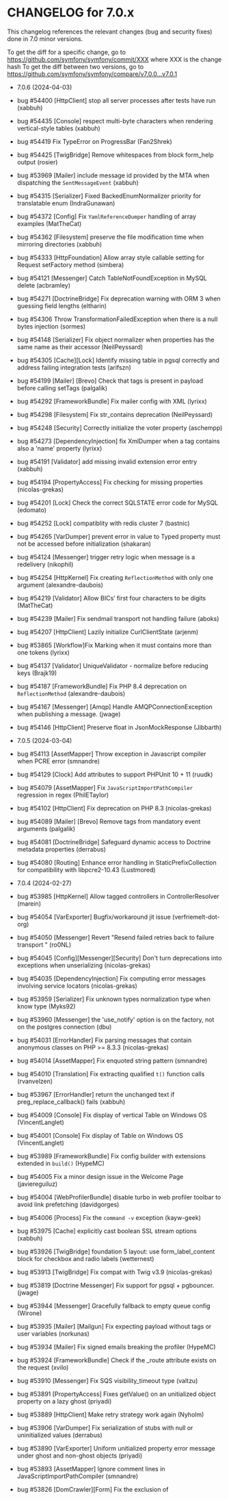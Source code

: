 CHANGELOG for 7.0.x
===================

This changelog references the relevant changes (bug and security fixes) done
in 7.0 minor versions.

To get the diff for a specific change, go to https://github.com/symfony/symfony/commit/XXX where XXX is the change hash
To get the diff between two versions, go to https://github.com/symfony/symfony/compare/v7.0.0...v7.0.1

* 7.0.6 (2024-04-03)

 * bug #54400 [HttpClient] stop all server processes after tests have run (xabbuh)
 * bug #54435 [Console] respect multi-byte characters when rendering vertical-style tables (xabbuh)
 * bug #54419 Fix TypeError on ProgressBar (Fan2Shrek)
 * bug #54425 [TwigBridge] Remove whitespaces from block form_help output (rosier)
 * bug #53969 [Mailer] include message id provided by the MTA when dispatching the `SentMessageEvent` (xabbuh)
 * bug #54315 [Serializer] Fixed BackedEnumNormalizer priority for translatable enum (IndraGunawan)
 * bug #54372 [Config] Fix `YamlReferenceDumper` handling of array examples (MatTheCat)
 * bug #54362 [Filesystem] preserve the file modification time when mirroring directories (xabbuh)
 * bug #54333 [HttpFoundation] Allow array style callable setting for Request setFactory method (simbera)
 * bug #54121 [Messenger] Catch TableNotFoundException in MySQL delete (acbramley)
 * bug #54271 [DoctrineBridge] Fix deprecation warning with ORM 3 when guessing field lengths (eltharin)
 * bug #54306 Throw TransformationFailedException when there is a null bytes injection (sormes)
 * bug #54148 [Serializer] Fix object normalizer when properties has the same name as their accessor (NeilPeyssard)
 * bug #54305 [Cache][Lock] Identify missing table in pgsql correctly and address failing integration tests (arifszn)
 * bug #54199 [Mailer] [Brevo] Check that tags is present in payload before calling setTags (palgalik)
 * bug #54292 [FrameworkBundle] Fix mailer config with XML (lyrixx)
 * bug #54298 [Filesystem] Fix str_contains deprecation (NeilPeyssard)
 * bug #54248 [Security] Correctly initialize the voter property (aschempp)
 * bug #54273 [DependencyInjection] fix XmlDumper when a tag contains also a 'name' property (lyrixx)
 * bug #54191 [Validator] add missing invalid extension error entry (xabbuh)
 * bug #54194 [PropertyAccess] Fix checking for missing properties (nicolas-grekas)
 * bug #54201 [Lock] Check the correct SQLSTATE error code for MySQL (edomato)
 * bug #54252 [Lock] compatiblity with redis cluster 7 (bastnic)
 * bug #54265 [VarDumper] prevent error in value to Typed property must not be accessed before initialization (shakaran)
 * bug #54124 [Messenger] trigger retry logic when message is a redelivery (nikophil)
 * bug #54254 [HttpKernel] Fix creating `ReflectionMethod` with only one argument (alexandre-daubois)
 * bug #54219 [Validator] Allow BICs’ first four characters to be digits (MatTheCat)
 * bug #54239 [Mailer] Fix sendmail transport not handling failure  (aboks)
 * bug #54207 [HttpClient] Lazily initialize CurlClientState (arjenm)
 * bug #53865 [Workflow]Fix Marking when it must contains more than one tokens (lyrixx)
 * bug #54137 [Validator] UniqueValidator - normalize before reducing keys (Brajk19)
 * bug #54187 [FrameworkBundle] Fix PHP 8.4 deprecation on `ReflectionMethod` (alexandre-daubois)
 * bug #54167 [Messenger] [Amqp] Handle AMQPConnectionException when publishing a message. (jwage)
 * bug #54146 [HttpClient] Preserve float in JsonMockResponse (Jibbarth)

* 7.0.5 (2024-03-04)

 * bug #54113 [AssetMapper] Throw exception in Javascript compiler when PCRE error (smnandre)
 * bug #54129 [Clock] Add attributes to support PHPUnit 10 + 11 (ruudk)
 * bug #54079 [AssetMapper] Fix `JavaScriptImportPathCompiler` regression in regex (PhilETaylor)
 * bug #54102 [HttpClient] Fix deprecation on PHP 8.3 (nicolas-grekas)
 * bug #54089 [Mailer] [Brevo] Remove tags from mandatory event arguments (palgalik)
 * bug #54081 [DoctrineBridge] Safeguard dynamic access to Doctrine metadata properties (derrabus)
 * bug #54080 [Routing] Enhance error handling in StaticPrefixCollection for compatibility with libpcre2-10.43 (Lustmored)

* 7.0.4 (2024-02-27)

 * bug #53985 [HttpKernel] Allow tagged controllers in ControllerResolver (marein)
 * bug #54054 [VarExporter] Bugfix/workaround jit issue (verfriemelt-dot-org)
 * bug #54050 [Messenger] Revert "Resend failed retries back to failure transport " (ro0NL)
 * bug #54045 [Config][Messenger][Security] Don't turn deprecations into exceptions  when unserializing (nicolas-grekas)
 * bug #54035 [DependencyInjection] Fix computing error messages involving service locators (nicolas-grekas)
 * bug #53959 [Serializer] Fix unknown types normalization type when know type (Myks92)
 * bug #53960 [Messenger] the 'use_notify' option is on the factory, not on the postgres connection (dbu)
 * bug #54031 [ErrorHandler] Fix parsing messages that contain anonymous classes on PHP >= 8.3.3 (nicolas-grekas)
 * bug #54014 [AssetMapper] Fix enquoted string pattern (smnandre)
 * bug #54010 [Translation] Fix extracting qualified `t()` function calls (rvanvelzen)
 * bug #53967 [ErrorHandler] return the unchanged text if preg_replace_callback() fails (xabbuh)
 * bug #54009 [Console] Fix display of vertical Table on Windows OS (VincentLanglet)
 * bug #54001 [Console] Fix display of Table on Windows OS  (VincentLanglet)
 * bug #53989 [FrameworkBundle] Fix config builder with extensions extended in `build()` (HypeMC)
 * bug #54005 Fix a minor design issue in the Welcome Page (javiereguiluz)
 * bug #54004 [WebProfilerBundle] disable turbo in web profiler toolbar to avoid link prefetching (davidgorges)
 * bug #54006 [Process] Fix the `command -v` exception (kayw-geek)
 * bug #53975 [Cache] explicitly cast boolean SSL stream options (xabbuh)
 * bug #53926 [TwigBridge] foundation 5 layout: use form_label_content block for checkbox and radio labels (wetternest)
 * bug #53913 [TwigBridge] Fix compat with Twig v3.9 (nicolas-grekas)
 * bug #53819 [Doctrine Messenger] Fix support for pgsql + pgbouncer. (jwage)
 * bug #53944 [Messenger] Gracefully fallback to empty queue config (Wirone)
 * bug #53935 [Mailer] [Mailgun] Fix expecting payload without tags or user variables (norkunas)
 * bug #53934 [Mailer] Fix signed emails breaking the profiler (HypeMC)
 * bug #53924 [FrameworkBundle] Check if the _route attribute exists on the request (xvilo)
 * bug #53910 [Messenger] Fix SQS visibility_timeout type (valtzu)
 * bug #53891 [PropertyAccess] Fixes getValue() on an unitialized object property on a lazy ghost (priyadi)
 * bug #53889 [HttpClient] Make retry strategy work again (Nyholm)
 * bug #53906 [VarDumper] Fix serialization of stubs with null or uninitialized values (derrabus)
 * bug #53890 [VarExporter] Uniform unitialized property error message under ghost and non-ghost objects (priyadi)
 * bug #53893 [AssetMapper] Ignore comment lines in JavaScriptImportPathCompiler (smnandre)
 * bug #53826 [DomCrawler][Form] Fix the exclusion of <template> (mpiot)
 * bug #53869 [Mailer][Postmark][Webhook] Fix webhook testing in dockerized setups (aleho)
 * bug #53755 [Validator] Fix fields without constraints in `Collection` (xabbuh, HypeMC)
 * bug #53821 [Process] Fix Inconsistent Exit Status in proc_get_status for PHP Versions Below 8.3 (Luc45)
 * bug #53829 [Mailer][Postmark][Webhook] Accept different date formats (aleho)
 * bug #53870 [Dotenv] Specify envKey while loading variables with the dotenv:dump (scruwi)
 * bug #53876 [DependencyInjection] fix unable to make lazy service from readonly class (kor3k)
 * bug #53733 [HttpFoundation] Prevent duplicated headers when using Early Hints (dunglas)
 * bug #53817 [Scheduler] Fix messenger receiver with no alias (HypeMC)
 * bug #53842 [VarDumper] Fix configuring CliDumper with SYMFONY_IDE env var (nicolas-grekas)
 * bug #53824 [Mailer][Postmark][Webhook] Don't require tag and metadata (aleho)
 * bug #53846 [Cache] Fix BC layer with pre-6.1 cache items (nicolas-grekas)
 * bug #53792 [FrameworkBundle] Fix eager-loading of env vars in ConfigBuilderCacheWarmer (nicolas-grekas)
 * bug #53785 [FrameworkBundle] Prevent silenced warning by checking if /proc/mount exists (shyim)
 * bug #53730 [Messenger] [Beanstalkd] fix tube stats when it's empty (eminjk)
 * bug #53754 [DoctrineBridge] forward-compatibility with field mappings in Doctrine ORM 4 (xabbuh)
 * bug #53751 [AssetMapper] Improve import_polyfill configuration error (smnandre)
 * bug #53704 Fix client side connection timeout breaks mail authentication (bytestream)
 * bug #53744 [SecurityBundle] add missing partition attribute to the schema definition (xabbuh)
 * bug #53707 [Console] Fix color support for TTY output (theofidry)
 * bug #53712 [Mailer] Fix usage of stream_set_timeout in case of microseconds (aleksejs1)
 * bug #53715 [String] Fix plural of word ending by pus (Fan2Shrek)
 * bug #53711 [Console] Allow false as a $shortcut in InputOption (jayminsilicon)
 * bug #53716 [Mailer] [Mailgun] Fix payload converter getReason (norkunas)
 * bug #53703 [HttpFoundation] Fix clearing CHIPS cookies (misaert)
 * bug #53701  [AssetMapper] Fix exception if assets directory is missing in production (rynhndrcksn)
 * bug #53652 [AssetMapper] Fix JavaScript compiler load imports from JS strings (smnandre)
 * bug #53689 [HttpKernel] Fix including welcome page multiple times (HypeMC)

* 7.0.3 (2024-01-31)

 * bug #52913 [Routing] Fixed priority getting lost when setting localized prefix (pritasil)
 * bug #53681 [DoctrineBridge]  Fix detection of Xml/Yaml driver in DoctrineExtension (GromNaN)
 * bug #53183 [Messenger] PhpSerializer: TypeError should throw `MessageDecodingFailedException` (B-Galati)
 * bug #52131 [HttpKernel] Fix `RequestPayloadValueResolver` handling error with no ExpectedTypes (Jeroeny)
 * bug #51559 [DependencyInjection] `#[Autowire]` attribute should have precedence over bindings (HypeMC)
 * bug #53678 [Mime] Fix serializing uninitialized `RawMessage::$message` to null (nicolas-grekas)
 * bug #53634 [Notifer][Smsapi] Set messageId of SentMessage (tomasz-kusy)
 * bug #53501 [DependencyInjection] support lazy evaluated exception messages with Xdebug 3 (xabbuh)
 * bug #53672 [FrameworkBundle] `ConfigBuilderCacheWarmer` should be non-optional (nicolas-grekas)
 * bug #52994 [MonologBridge] Fix context data and display extra data (louismariegaborit)
 * bug #53671 [HttpClient] Fix pausing responses before they start when using curl (nicolas-grekas)
 * bug #53594 [Notifier] Updated the NTFY notifier to run without a user parameter (lostfocus)
 * bug #53620 [Validator] Fix option filenameMaxLength to the File constraint (Image) (mindaugasvcs)
 * bug #53624 [Translation] Fix constant domain resolution in PhpAstExtractor (VincentLanglet)
 * bug #53663 [TwigBridge] separate child and parent context in NotificationEmail on writes (xabbuh)
 * bug #53667 [Mailer] [Mailgun] Fix sender header encoding (spajxo)
 * bug #53631 [DependencyInjection] Fix loading all env vars from secrets when only a subset is needed (nicolas-grekas)
 * bug #53656 [Form] Use self-closing `<input />` syntax again, reverting #47715 (mpdude)
 * bug #53653 [Mailer] [Scaleway] Fix attachment handling (madbob)
 * bug #53157 [Mailer] Throw `TransportException` when unable to read from socket (xdanik)
 * bug #53361 [Serializer] Take unnamed variadic parameters into account when denormalizing (thijsBreker)
 * bug #53530 [Serializer] Rewrite `AbstractObjectNormalizer::createChildContext()` to use the provided `cache_key` from original context when creating child contexts (amne)
 * bug #53506 [HttpClient] Fix error chunk creation in passthru (rmikalkenas)
 * bug #53260 [AssetMapper] Handle assets with non-ascii characters in dev server (fbourigault)
 * bug #53357 [Translation] Fix `TranslationNodeVisitor` with constant domain (VincentLanglet)
 * bug #53525 [Messenger] [AMQP] Throw exception on `nack` callback (kvrushifa)
 * bug #53432 [HttpFoundation] Request without content-type or content-length header should result in null values, not empty strings (priyadi)
 * bug #53593 [Cache] Fix possible infinite loop in `CachePoolPass` (HypeMC)
 * bug #53588 [Translation] fix multi-byte code area to convert (xabbuh)
 * bug #53572 [FrameworkBundle] grab a service from the container only if it exists (xabbuh)
 * bug #53565 [Mime] Fix undefined array key 0 when empty sender (0x346e3730)
 * bug #53516 [Console] Allow '0' as a $shortcut in InputOption.php (lawsonjl-ornl)
 * bug #53576 [Console] Only execute additional checks for color support if the output (theofidry)
 * bug #53582 [TwigBundle] Fix configuration when "paths" is null (smnandre)
 * bug #53575 [Mailer] register the MailPaceTransportFactory (xabbuh)
 * bug #53581 [String] fix aircraft inflection (renanbr)
 * bug #53509 [Security] Fix `AuthenticationUtils::getLastUsername()` returning null (alexandre-daubois)
 * bug #53529 [Ldap] Use `{user_identifier}` over deprecated `{username}` in factories (tcitworld)
 * bug #53567 [String] Correct inflection of axis (Vladislav Iurciuc)
 * bug #53537  [VarDumper] Fix missing colors initialization in `CliDumper` (nicolas-grekas)
 * bug #53521 [VarDumper] Fixes `Typed property Symfony\Component\VarDumper\Dumper\CliDumper::$colors must not be accessed before initialization` (crynobone)
 * bug #53481 [Process] Fix executable finder when the command starts with a dash (kayw-geek)
 * bug #53006 [ErrorHandler] Don't format binary strings (aleho)
 * bug #53453 [Translation] add support for nikic/php-parser 5.0 (xabbuh)
 * bug #53434 [ErrorHandler] fix rendering exception pages without the HttpKernel component (xabbuh)
 * bug #53441 [Messenger] Amazon SQS Delay has a max of 15 minutes (alamirault)
 * bug #53414 [Serializer] `GetSetMethodNormalizer`: fix BC break with `#[Ignore]` attribute  (nikophil)
 * bug #53383 [Validator] re-allow an empty list of fields (xabbuh)
 * bug #53418 [FrameworkBundle][Notifier] Fix service registration (MessageBird + TurboSms) (smnandre)
 * bug #53381 [Form] Fix assigning data in `PostSetDataEvent` and `PostSubmitEvent` (fancyweb)
 * bug #53350 [Validator] fix the exception being thrown (xabbuh)
 * bug #52930 [Messenger] Fix Redis messenger scheme comparison (freswa)
 * bug #52874 [Scheduler] Separate id and description in message providers (valtzu)
 * bug #53341 [FrameworkBundle] append instead of replacing potentially non-existent named-arguments (xabbuh)
 * bug #53320 [Cache][DependencyInjection][Lock][Mailer][Messenger][Notifier][Translation] Url decode username and passwords from `parse_url()` results (alexandre-daubois)
 * bug #53108 [Serializer] Fix using deserialization path 5.4 (HypeMC)

* 7.0.2 (2023-12-30)

 * bug #53282 [RateLimiter] Fix RateLimit->getRetryAfter() return value when consuming 0 or last tokens (wouterj, ERuban)
 * bug #53054 [Cache] Fix expiration time for CouchbaseCollection (alexandre-daubois)
 * bug #53259 [RateLimit] Test and fix peeking behavior on rate limit policies (wouterj)
 * bug #52406 [Validator] Fix `Constraints\Email::ERROR_NAMES` (mathroc)
 * bug #53140 [Serializer] Skip uninitialized properties with deep_object_to_populate (mtarld)
 * bug #53195 [HttpKernel] Fix default locale is ignored when `set_locale_from_accept_language` is used (jkobus)
 * bug #52928 [Dotenv] Allow environment variables starting with an underscore (xabbuh)
 * bug #53243 [Mailer][Postmark] Add missing changelog for webhook support (OskarStark)
 * bug #53239 [HttpKernel] fix "Cannot redeclare renderSymfonyLogoSvg()" inside phpunit tests (davidesigner)
 * bug #53232 [Notifier] [Smsc] Require login and password (OskarStark)
 * bug #53225 [WebProfilerBundle] Fix the design of the compact toolbar button (javiereguiluz)
 * bug #52869 [AssetMapper] Improve link generation script (smnandre)
 * bug #53203 [Intl] [Emoji] Fix emoji files (remove wrong characters / add missing data) (smnandre)
 * bug #53178 [Translation][Crowdin] Use project language mapping (andrii-bodnar)
 * bug #53187 [Messenger] Fix using negative delay (J-roen)
 * bug #53133 [Validator] Fix using known option names as field names (HypeMC)
 * bug #53172 [SecurityBundle] Prevent to login/logout without a request context (symfonyaml)
 * bug #52881 [DoctrineBridge] Global query time always at 0.00 ms on profiler (Maxime THIRY)
 * bug #53173 [FrameworkBundle] add missing webhook services for Brevo and Mailjet (xabbuh)
 * bug #53153 [WebProfilerBundle] Fix JS error when evaluating scripts (jderusse)
 * feature #53150 [Contracts] Allow psr/container 1.1 again (derrabus)
 * bug #52998 [Notifier] [Bridges] Provide EventDispatcher and HttpClient to the transport (rdavaillaud)
 * bug #52817 [Serializer] Do not instantiate object if it is not instantiable (maxbaldanza)
 * bug #53003 [AssetMapper] Fix URL pattern when importing es-module-shims (hashbanged)
 * bug #53079 [DoctrineBridge] Add check for lazy object interface (maxbaldanza)
 * bug #53061 [Mailer] [Mailjet] Disable tls for mailjet as it should use STARTTLS (RFreij)
 * bug #53115 [Serializer] Fix partial denormalization with missing constructor arguments (HypeMC)
 * bug #53128 Change ProxyCacheWarmer::warmUp signature (llupa)
 * bug #53120 [Translation] add the Phrase translation provider to the UnsupportedSchemeException (xabbuh)
 * bug #53125 [Mailer] add the MailPace transport to the UnsupportedSchemeException (xabbuh)
 * bug #53081 [Serializer] Keep stack trace for enum value denormalizer error (kylekatarnls)
 * bug #53107 [HttpKernel] Don't validate partially denormalized object (HypeMC)
 * bug #52891 [HttpKernel] Fix request attribute value ignored with pinned resolvers (HypeMC)
 * bug #53057 [HttpKernel] Move ``@internal`` from `AbstractSessionListener` class to its methods and properties (Florian-Merle)
 * bug #52990 [TwigBridge] don't use deprecated and internal Twig functions (xabbuh)
 * bug #53004 [FrameworkBundle] Add missing webhook parsers (alexandre-daubois)
 * bug #53007 [FrameworkBundle] Fix webhook parser service removal and add notifier parser service removal (alexandre-daubois)
 * bug #52996 [Validator] add missing translation (xabbuh)
 * bug #52979 [WebProfilerBundle] Fix "Copy as cURL" dark style (HypeMC)
 * bug #52978 [Webhook] [Framework] Added missing XML attribute in config XSD (TimoBakx)
 * bug #52584 [WebProfilerBundle] Fix intercept external redirects (HeahDude)
 * bug #52964 [ExpressionLanguage] Fix null coalescing propagation (fancyweb)
 * bug #52963 [FrameworkBundle] Fix profiling commands without router (HeahDude)
 * bug #52966 [FrameworkBundle] Fix profiling command in web context (HeahDude)
 * bug #52937 [WebProfilerBundle] Fix "Copy as cURL" (HypeMC)
 * bug #52940 [Console] Fix color support check on non-Windows platforms (theofidry)
 * bug #52896 [Messenger] Avoid reconnecting active Redis connections. (BusterNeece)
 * bug #52923 Avoid incompatibility with symfony/console 7 (jdecool)
 * bug #52927 [Dotenv] Properly handle `SYMFONY_DOTENV_VARS` being the empty string (xabbuh)
 * bug #52935 [Validator] Missing translations for Slovak (sk) #51954 (Jan Vernarsky)
 * bug #52941 [Console] Fix xterm detection (theofidry)
 * bug #52795 [FrameworkBundle]  do not overwrite an application's default serialization context (xabbuh)
 * bug #52870 [SecurityBundle] Fix redeclaration of `InternalSecurity` class when opcache preload is active (kaznovac)
 * bug #52885 [Serializer] fix nullable int cannot be serialized (nikophil)
 * bug #52886 [HttpKernel] Catch `TypeError` if the wrong type is used in `BackedEnumValueResolver` (alexandre-daubois)
 * bug #52878 [WebProfiler] Fix unclosed JS script cannot be parsed  (smnandre)
 * bug #52867 [Validator] Only trigger deprecation when Validator annotations are used (HypeMC)
 * bug #52864 [HttpClient][Mailer][Process] always pass microseconds to usleep as integers (xabbuh)

* 7.0.1 (2023-12-01)

 * bug #52814 [Workflow] Add `getEnabledTransition()` to TraceableWorkflow (alexandre-daubois)
 * bug #52852 [Serializer] Fix TranslatableNormalizer when the Translator is disabled (Jean-Beru)
 * bug #52836 [DependencyInjection] Fix parsing named autowiring aliases that contain underscores (nicolas-grekas)
 * bug #52804 [Serializer] Fix support of plain object types denormalization (andersonamuller)
 * bug #52845 [Routing] Restore aliases removal in RouteCollection::remove() (fancyweb)
 * bug #52846 [PhpUnitBridge]  run composer update for compatibility with PHPUnit versions shipping composer.lock (xabbuh)
 * bug #52823 add parameter types in query builder (javiercno)
 * bug #52825 [AssetMapper] Upgrade asset mapper to 6.4 fails due to invalid entries "downloaded_to" and "preload" (redflo)
 * bug #52808 [DependencyInjection] Fix dumping containers with null-referenced services (nicolas-grekas)
 * bug #52797 [VarExporter] Fix lazy ghost trait when using nullsafe operator (nicolas-grekas)
 * bug #52806 [Routing] Fix removing aliases pointing to removed route in `RouteCollection::remove()` (fancyweb)
 * bug #52805 [Routing] Fix conflicting FQCN aliases with route name (fancyweb)

* 7.0.0 (2023-11-29)

 * bug #52786 [Serializer] Revert allowed attributes fix (mtarld)
 * bug #52765 [Translation] Remove ``@internal`` from abstract testcases (OskarStark)
 * bug #52780 [DependencyInjection] don't check parameter values if they are not set (xabbuh)
 * bug #52762 [VarExporter] Work around php/php-src#12695 for lazy objects, fixing nullsafe-related behavior (nicolas-grekas)
 * bug #52759 [VarExporter] Fix serializing objects that implement __sleep() and that are made lazy (nicolas-grekas)
 * bug #52767 [Serializer] Fix normalization relying on allowed attributes only (mtarld)
 * bug #52727 [String] Fix Inflector for 'icon' (podhy)

* 7.0.0-RC2 (2023-11-26)

 * bug #52724 [Security] make secret required for DefaultLoginRateLimiter (RobertMe)
 * feature #52720 [Cache] Remove database server version detection (derrabus)
 * bug #52617 [AssetMapper] Fix resolving jsdeliver default + other exports from modules (ogizanagi)
 * feature #52712 [AssetMapper] Exclude dot files (weaverryan)
 * bug #52725 [AssetMapper] Fix: also download files referenced by url() in CSS (weaverryan)
 * bug #52702 [AssetMapper] Fix eager imports are not deduplicated (smnandre)
 * bug #52719 [Mime] Add `TemplatedEmail::$locale` to the serialized props (mkrauser)
 * bug #52677 [Translation] [Lokalise] Fix language format on Lokalise Provider (welcoMattic)
 * bug #52715 [Cache] fix detecting the database server version (xabbuh)
 * bug #52688 [Cache] Add url decoding of password in `RedisTrait` DSN (alexandre-daubois)
 * bug #52172 [Serializer] Fix denormalizing empty string into `object|null` parameter (Jeroeny)
 * bug #52693 [Messenger] Fix message handlers with multiple `from_transports` (valtzu)
 * bug #52684 [PropertyInfo] Fixed promoted property type detection for `PhpStanExtractor` (LastDragon-ru)
 * bug #52681 [Serializer] Fix support for DiscriminatorMap in PropertyNormalizer (mtarld)
 * bug #52680 [Serializer] Fix access to private properties/getters when using the ``@Ignore`` annotation (mtarld)
 * bug #52713 [Serializer] Fix deserialization_path missing using contructor (mtarld)
 * bug #52683 [Serializer] Fix constructor deserialization path (mtarld)
 * bug #52707 [HttpKernel] Fix logging deprecations to the "php" channel when channel "deprecation" is not defined (nicolas-grekas)
 * bug #52589 [Serializer] Fix XML attributes not added on empty node (mtarld)
 * bug #52686 [Cache] fix detecting the server version with Doctrine DBAL 4 (xabbuh)
 * bug #51797 [MonologBridge] Fix error cannot use object of type as array (vtsykun)
 * bug #52629 [Messenger] Fix support for Redis Sentinel using php-redis 6.0.0 (pepeh)
 * bug #52656 [FrameworkBundle] Add TemplateController to the list of allowed controllers for fragments (nicolas-grekas)
 * bug #52459 [Cache][HttpFoundation][Lock] Fix PDO store not creating table + add tests (HypeMC)
 * bug #52626 [Serializer] Fix denormalizing date intervals having both weeks and days (oneNevan)
 * bug #52578 [Serializer] Fix denormalize constructor arguments (mtarld)
 * bug #52526 Add some more non-countable English nouns (paullallier)
 * bug #52604 [FrameworkBundle] register the virtual request stack together with common profiling services (xabbuh)
 * bug #52039 [Scheduler] Continue with stored `Checkpoint::$time` on lock (Jeroeny)
 * bug #52631 [DomCrawler] Revert "bug #52579 UriResolver support path with colons" (lyrixx)
 * bug #52606 [DoctrineBridge] Fix use "attribute" driver by default (vtsykun)
 * bug #52618 [VarExporter] Fix handling mangled property names returned by __sleep() (nicolas-grekas)

* 7.0.0-RC1 (2023-11-15)

 * bug #52597 [DependencyInjection] Fix dumping containers with null-referenced services (nicolas-grekas)
 * bug #52588 [Messenger] Use extension_loaded call to check if pcntl extension is loaded, as SIGTERM might be set be swoole (Sergii Dolgushev)
 * feature #52569 [VarExporter] Drop support for partially initialized lazy object (nicolas-grekas)
 * bug #52567 [AssetMapper] Fixing js sourceMappingURL extraction when sourceMappingURL used in code (weaverryan)
 * bug #52579 [DomCrawler] UriResolver support path with colons (vdauchy)
 * bug #52581 [Messenger] attach all required parameters to query (xabbuh)
 * feature #52568 [VarExporter] Deprecate per-property lazy-initializers (nicolas-grekas)
 * feature #52560 [Mailer] Update default Mailjet port (Katario)

* 7.0.0-BETA3 (2023-11-10)

 * bug #51666 [RateLimiter] CompoundLimiter was accepting requests even when some limiters already consumed all tokens (10n)
 * bug #52524 [AssetMapper] Only download a CSS file if it is explicitly advertised (weaverryan)
 * bug #52523 [AssetMapper] avoid caching MappedAsset inside JavaScript Import (weaverryan)
 * bug #52519 [AssetMapper] If assets are served from a subdirectory or CDN, also adjust importmap keys (weaverryan)
 * bug #52508 [AssetMapper] Fix jsdelivr import parsing with no imported value (weaverryan)
 * security #cve-2023-46734 [TwigBridge] Ensure CodeExtension's filters properly escape their input (nicolas-grekas, GromNaN)
 * security #cve-2023-46735 [Webhook] Remove user-submitted type from HTTP response (nicolas-grekas)
 * security #cve-2023-46733 [Security] Fix possible session fixation when only the *token* changes (RobertMe)
 * bug #52514 [FrameworkBundle] Don't reference SYMFONY_IDE env var in non-debug mode (nicolas-grekas)
 * bug #52506 [SecurityBundle] wire the secret for Symfony 6.4 compatibility (xabbuh)
 * bug #52496 [VarDumper] Accept mixed key on `DsPairStub` (marc-mabe)
 * bug #52502 [Config] Prefixing `FileExistenceResource::__toString()` to avoid conflict with `FileResource` (weaverryan)
 * bug #52491 [String] Method toByteString conversion using iconv is unreachable (Vincentv92)
 * bug #52488 [HttpKernel] Fix PHP deprecation (nicolas-grekas)
 * bug #52469 Check whether secrets are empty and mark them all as sensitive (nicolas-grekas)
 * feature #52471 [HttpKernel] Add `ControllerResolver::allowControllers()` to define which callables are legit controllers when the `_check_controller_is_allowed` request attribute is set (nicolas-grekas)
 * bug #52476 [Messenger] fix compatibility with Doctrine DBAL 4 (xabbuh)
 * bug #52434 [Console][FrameworkBundle] Fix missing `profile` option for console commands (keulinho)
 * bug #52474 [HttpFoundation] ensure string type with mbstring func overloading enabled (xabbuh)
 * bug #52472 [HttpClient][WebProfilerBundle] Do not generate cURL command when files are uploaded (MatTheCat)
 * bug #52457 [Cache][HttpFoundation][Lock] Fix empty username/password for PDO PostgreSQL (HypeMC)
 * bug #52443 [Yaml] Fix uid binary parsing (mRoca)
 * feature #52449 [TwigBridge] Mark CodeExtension as `@internal` (fabpot)
 * bug #52429 [HttpClient] Replace `escapeshellarg` to prevent overpassing `ARG_MAX` (alexandre-daubois)
 * bug #52442 Disable the "Copy as cURL" button when the debug info are disabled (stof)
 * bug #52444 Remove full DSNs from exception messages (nicolas-grekas)
 * bug #52438 [HttpKernel] Fix uninitialized property in Bundle class (javiereguiluz)
 * feature #52336 [HttpFoundation][Lock] Makes MongoDB adapters usable with `ext-mongodb` only (GromNaN)
 * bug #52428 [HttpKernel] Preventing error 500 when function putenv is disabled (ShaiMagal)
 * bug #52427 [Console][Process] do not let context classes extend the message classes (xabbuh)
 * bug #52408 [Yaml] Fix block scalar array parsing (NickSdot)
 * bug #52132 [Console] Fix horizontal table top border is incorrectly rendered (OskarStark)
 * bug #52368 [AssetMapper] Fixing bug where JSCompiler used non-absolute importmap entry path (weaverryan)
 * bug #52367 [Uid] Fix UuidV7 collisions within the same ms (nicolas-grekas)
 * bug #52287 [FrameworkBundle] Fix deprecation layer for "enable_annotations" in validation and serializer configuration (lyrixx)
 * bug #52222 [MonologBridge] Fix support for monolog 3.0 (louismariegaborit)

* 7.0.0-BETA2 (2023-10-29)

 * bug #52329 [HttpClient] Psr18Client: parse HTTP Reason Phrase for Response (Hanmac)
 * bug #52323 [AssetMapper] Allowing circular references in JavaScriptImportPathCompiler (weaverryan)
 * bug #52331 [AssetMapper] Fix file deleting errors & remove nullable MappedAsset on JS import (weaverryan)
 * bug #52332 [Yaml] Fix deprecated passing null to trim() (javaDeveloperKid)
 * bug #52349 [AssetMapper] Fix in-file imports to resolve via filesystem (weaverryan)
 * bug #52343 [Intl] Update the ICU data to 74.1 (jderusse)
 * bug #52347 [Form] Fix merging form data and files (ter) (Jan Pintr)
 * bug #52330 [AssetMapper] Fixing memory bug where we stored way more file content than needed (weaverryan)
 * bug #52325 [AssetMapper] jsdelivr "no version" import syntax (weaverryan)
 * bug #52307 [Scheduler] Save checkpoint in a finally block (FrancoisPog)
 * feature #52193 [PhpUnitBridge] Allow setting the locale using SYMFONY_PHPUNIT_LOCALE env var (VincentLanglet)
 * bug #52290 [DebugBundle] ignore a not-existing virtual request stack (xabbuh)
 * bug #52308 [SecurityBundle] Fix missing login-link element in xsd schema (fancyweb)
 * bug #51331 [Messenger] add handler description as array key to `HandlerFailedException::getWrappedExceptions()` (kbond)
 * bug #52298 [HttpKernel] Update AbstractBundle.php, use !isset($this->path) (tacman)
 * bug #51992 [Serializer] Fix using `DateIntervalNormalizer` with union types (Jeroeny)
 * bug #52276 DB table locks on messenger_messages with many failures (bn-jdcook)
 * bug #52232 [Messenger] declare constructor argument as optional for backwards compatibility (xabbuh)
 * bug #52254 [AssetMapper] Adding import-parsing case where import contains a path (weaverryan)
 * bug #52283 [Serializer] Handle default context when denormalizing timestamps in DateTimeNormalizer (mtarld)
 * bug #52272 [VarDump] Fix order of dumped properties - parent goes first (lyrixx)
 * bug #52274 [FrameworkBundle] re-introduce conflict rule with WebProfilerBundle < 6.4 (xabbuh)
 * bug #52268 [Mailer][Notifier] Update Sendinblue / Brevo API host (Stephanie)
 * bug #52255 [Form] Skip merging params & files if there are no files in the first place (dmaicher, priyadi)
 * bug #52234  add return type hints to EntityFactory (xabbuh)
 * bug #52229 [FrameworkBundle] Fix CommandDataCollector is always registered (smnandre)
 * bug #52218 [FrameworkBundle] Add conflict with `WebProfilerBundle` < 6.4 (HeahDude)

* 7.0.0-BETA1 (2023-10-21)

 * feature #51847 [AssetMapper] Allowing for files to be written to some non-local location (weaverryan)
 * feature #52079 [HttpKernel] Add parameters `kernel.runtime_mode` and `kernel.runtime_mode.*`, all set from env var `APP_RUNTIME_MODE` (nicolas-grekas)
 * feature #51348 [FrameworkBundle][Validator] Allow implementing validation groups provider outside DTOs (Yonel Ceruto)
 * feature #51577 [Notifier][Novu] Implement overrides (wouter-toppy)
 * feature #51211 [Workflow] List place and transition listeners in profiler (lyrixx)
 * feature #51220 [Workflow] Add a `TraceableWorkflow` (lyrixx)
 * feature #52120 [AssetMapper] Split ImportmapManager into 2 (weaverryan)
 * feature #51849 [AssetMapper] Warn of missing or incompat dependencies (weaverryan)
 * feature #52032 [FrameworkBundle][Routing][Translation][Workflow] Move some compiler passes from FrameworkBundle to components (fancyweb)
 * feature #52166 [HtmlSanitizer] Add support for sanitizing unlimited length of HTML document (lyrixx)
 * feature #48095 [Messenger] [Sqs] Add `AddFifoStamp` middleware (tyx)
 * feature #52160 [DoctrineBridge] Change argument `$lastUsed` of `DoctrineTokenProvider::updateToken()` to accept `DateTimeInterface` (nicolas-grekas)
 * feature #52140 [Translation] Add argument `$buildDir` to `DataCollectorTranslator::warmUp()` (nicolas-grekas)
 * feature #52047 [HttpFoundation][Runtime] Add $flush parameter to Response::send() (fancyweb)
 * feature #51470 [FrameworkBundle][Serializer] Deprecate annotations (alexandre-daubois)
 * feature #51483 [FrameworkBundle][Routing] Deprecate annotations (alexandre-daubois)
 * feature #47416 [Console][FrameworkBundle][HttpKernel][WebProfilerBundle] Enable profiling commands (HeahDude)
 * feature #50391 [FrameworkBundle][HttpKernel] Introduce `$buildDir` argument to `WarmableInterface::warmup` to warm read-only artefacts in `build_dir` (Okhoshi)
 * feature #52087 [Scheduler] Add `FailureEvent` (alli83)
 * feature #51828 [AssetMapper] Put importmap in polyfill so it can be hosted locally easily (weaverryan)
 * feature #52024 [AssetMapper] Add a "package specifier" to importmap in case import name != package+path (weaverryan)
 * feature #50734 [ErrorHandler] Improve fileLinkFormat handling (nlemoine)
 * feature #52002 [HttpFoundation] Cookies Having Independent Partitioned State (CHIPS) (fabricecw)
 * feature #51805 [Scheduler] pre_run and post_run events (alli83)
 * feature #51926 [Mime] Forbid messages that are generators to be used more than once (fabpot)
 * feature #50946 [Routing][SecurityBundle] Add `LogoutRouteLoader` (MatTheCat)
 * feature #52038 [Console] Dispatch `ConsoleTerminateEvent` when exiting on signal (HeahDude)
 * feature #49893 [Serializer] Add `XmlEncoder::CDATA_WRAPPING` context option (AndoniLarz)
 * feature #50877 [Finder] Add early directory prunning filter support (mvorisek)
 * feature #51829 [AssetMapper] Automatically preload CSS files if WebLink available (weaverryan)
 * feature #51011 [FrameworkBundle] Add parameters deprecations to the output of `debug:container` command (HeahDude)
 * feature #51888 [WebProfiler] Profiler improvements / extract Font from stylesheet (smnandre)
 * feature #51058 [FrameworkBundle] Add `--exclude` option to the `cache:pool:clear` command (MatTheCat)
 * feature #51845 [AssetMapper] Add outdated command (Maelan LE BORGNE)
 * feature #51976 [Workflow] Revert deprecation about Registry (lyrixx)
 * feature #50537 [Console] Add placeholders to ProgressBar for exact times (maxbeckers)
 * feature #51717 [Notifier] [Telegram] Extend options for `location`, `document`, `audio`, `video`, `venue`, `photo`, `animation`, `sticker` & `contact` (igrizzli)
 * feature #49044 [Messenger] Mention the transport which failed during the setup command (thePanz)
 * feature #51786 [AssetMapper] Always downloading vendor files (weaverryan)
 * feature #51832 [DependencyInjection] Add `#[AutowireIterator]` attribute and improve `#[AutowireLocator]` (nicolas-grekas, kbond)
 * feature #50934 [Form] Add `duplicate_preferred_choices` option to `ChoiceType` (arnaud-deabreu)
 * feature #51650 [AssetMapper] Add audit command (Jean-Beru)
 * feature #51771 Update the design of the Symfony Welcome Page (javiereguiluz)
 * feature #51800 [DoctrineBridge] Pass `Request` to `EntityValueResolver`'s expression (HypeMC)
 * feature #51848 [Messenger] Resend failed retries back to failure transport (ro0NL)
 * feature #51811 Add "dev" keyword to symfony/symfony package (nicolas-grekas)
 * feature #51276 [Notifier] Transport possible to have null (StaffNowa)
 * feature #50662 [FrameworkBundle] Add `HttpClientAssertionsTrait` which provide shortcuts to assert HTTP calls was triggered (welcoMattic)
 * feature #50392 Move UriSigner from HttpKernel to HttpFoundation package (alexander-schranz)
 * feature #51804 [Security] Make `impersonation_path()` argument mandatory and add `impersonation_url()` (alexandre-daubois)
 * feature #50127 [TwigBridge] Add `FormLayoutTestCase` class (ker0x)
 * feature #50030 Add new twig bridge function to generate impersonation path (PhilETaylor)
 * feature #50109 [FrameworkBundle] Add --show-aliases option to debug:router command (fancyweb)
 * feature #50141 Allow sending scheduled messages through the slack API (Insanfly)
 * feature #50321 [TwigBridge] Add `AppVariable::getEnabledLocales()`  (jmsche)
 * feature #51676 [RateLimiter] Add SlidingWindowLimiter::reserve() (Jeroeny)
 * feature #51538 [HttpFoundation] Support root-level Generator in StreamedJsonResponse (Jeroeny)
 * feature #51653 [Messenger] Add WrappedExceptionsInterface for nested exceptions (Jeroeny)
 * feature #51690 [Mime] Add `TemplatedEmail::locale()` to set the locale for the email rendering (alexander-schranz)
 * feature #51525 [Messenger][Scheduler] Add AsCronTask & AsPeriodicTask attributes (valtzu)
 * feature #51795 [Scheduler] Make debug:scheduler output more useful (fabpot)
 * feature #51793 [FrameworkBundle] Change BrowserKitAssertionsTrait::getClient() to be protected (fabpot)
 * feature #44629 [FrameworkBundle] Allow BrowserKit relative URL redirect assert (julienfalque)
 * feature #51756 [Messenger] RejectRedeliveredMessageException should not be retried (nikophil)
 * feature #51779 [Serializer] Make `ProblemNormalizer` give details about Messenger’s `ValidationFailedException` (MatTheCat)
 * feature #51772 [WebProfilerBundle] Support `!` negation operator in url filter (SzymonKaminski)
 * feature #51729 [AssetMapper] Allow simple, relative paths in importmap.php (weaverryan)
 * feature #51697 [PropertyInfo] Make isWriteable() more consistent with isReadable() when checking snake_case properties (jbtronics)
 * feature #51543 [AssetMapper] Add support for CSS files in the importmap (weaverryan)
 * feature #51593 [Messenger] Add the `--all` option to the `messenger:failed:remove` command (alexandre-daubois)
 * feature #51542 [Scheduler] Trigger unique messages at runtime (Jeroeny)
 * feature #51415 [Clock] Add `DatePoint`: an immutable DateTime implementation with stricter error handling and return types (nicolas-grekas)
 * feature #51553 [Scheduler] Allow modifying the schedule at runtime and recalculate heap (Jeroeny)
 * feature #51703 [PhpUnitBridge] Add some more native types (d-eff-it)
 * feature #51712 Deprecate `Kernel::stripComments()` (alamirault)
 * feature #51687 [Messenger] Add support for multiple Redis Sentinel hosts (digilist)
 * feature #51153 [Translation] Add `--as-tree` option  to `translation:pull` command (syffer)
 * feature #51601 [Mime] Allow to add some headers as a strings (Oipnet)
 * feature #51684 [Translation] Give current locale to `LocaleSwitcher::runWithLocale()`'s callback (alexander-schranz)
 * feature #51651 [Scheduler] Fix stateful scheduler (valtzu)
 * feature #51638 [FrameworkBundle] [Test] add token attributes in `KernelBrowser::loginUser()` (Valmonzo)
 * feature #51558 [HttpClient] Enable using EventSourceHttpClient::connect() for both GET and POST (wivaku)
 * feature #51476 [Serializer] Allow Context to target classes (mtarld)
 * feature #50438 [Validator] Add is_valid function to Expression constraint (verdet23, DEVizzent)
 * feature #51626 [TwigBridge][TwigBundle] Drop support for Twig 2 (derrabus)
 * feature #51585 [Security] Add badge resolution to profiler (Jean-Beru)
 * feature #51523 [AssetMapper] Allow specifying packages to update with importmap:update (jmsche)
 * feature #51549 [Workflow] Remove `GuardEvent::getContext()` method without replacement (alexandre-daubois)
 * feature #51493 Remove `GuardEvent::getContext()` method and add `HasContextTrait` trait (hhamon)
 * feature #50705 [Mailer][Webhook] Add Sendgrid webhook support (WoutervanderLoopNL)
 * feature #51450 [Mailer] [Smtp] Add DSN param `peer_fingerprint` for fingerprint verification (xdavidwu)
 * feature #51484 [Workflow] deprecate `GuardEvent::getContext` method (hhamon)
 * feature #51351 [AssetMapper] Add command to download missing downloaded packages (jmsche)
 * feature #51454 [Validator] Un-deprecate passing an annotation reader to AnnotationLoader (derrabus)
 * feature #51434 [Security] [Throttling] Hide username and client ip in logs (Spomky)
 * feature #51425 [FrameworkBundle][Validator] Deprecate annotation occurrences (alexandre-daubois)
 * feature #51392 [DependencyInjection] add `#[AutowireLocator]` attribute (kbond)
 * feature #51365 [Clock] Add $modifier argument to the now() helper (nicolas-grekas)
 * feature #51327 [FrameworkBundle] Add `AbstractController::renderBlock()` and `renderBlockView()` (nicolas-grekas)
 * feature #51357 [FrameworkBundle] Deprecate not setting some options (uid, validation) (Jean-Beru)
 * feature #51325 [FrameworkBundle] Deprecate not setting some options (Jean-Beru)
 * feature #51412 [Clock] Throw `DateMalformedStringException`/`DateInvalidTimeZoneException` when appropriate (nicolas-grekas)
 * feature #51368 [DomCrawler] Added argument `$default` to method `Crawler::attr()` (Rastishka)
 * feature #51315 [Notifier][Webhook] Add Vonage support (smnandre)
 * feature #51349 [Notifier] Add GoIP bridge (ahmedghanem00)
 * feature #51332 [SecurityBundle] Deprecate the `require_previous_session` config option (alamirault)
 * feature #51284 [FrameworkBundle][HttpKernel][MonologBridge] Revisit wiring of debug loggers (nicolas-grekas)
 * feature #50306 [DomCrawler][FrameworkBundle] Add `assertAnySelectorText*` (SVillette)
 * feature #51263 [Scheduler] Add --all to debug:schedule (fabpot)
 * feature #50939 [SecurityBundle] Add `$badges` argument to `Security::login` (MatTheCat)
 * feature #50951 [FrameworkBundle] Support APP_BUILD_DIR (ro0NL)
 * feature #51264 [RemoteEvent][Webhook] Add Brevo support (blaugueux)
 * feature #50502 [RemoteEvent][Webhook] Add Mailjet support (blaugueux)
 * feature #51250 Remove remaining experimental classes (fabpot)
 * feature #51249 [RemoteEvent] Mark component as non experimental (fabpot)
 * feature #51248 [Webhook] Mark component as non experimental (fabpot)
 * feature #51247 [AssetMapper] Mark component as non experimental (fabpot)
 * feature #51246 [Scheduler] Mark component as non experimental (fabpot)
 * feature #51245 [Scheduler] Only use toString if defined for message (fabpot)
 * feature #51244 [Scheduler] Add --date to schedule:debug (fabpot)
 * feature #51210 [Workflow] Add PHP attributes to register listeners and guards (lyrixx)
 * feature #48485 [Process] Introducing a new `PhpSubprocess` handler (Toflar)
 * feature #51215 [FrameworkBundle] Enable `json_decode_detailed_errors` in dev by default (ostrolucky)
 * feature #51004 [HttpKernel] Support backed enums in `#[MapQueryParameter]` (andersmateusz)
 * feature #51230 [Scheduler] add `ScheduledStamp` to `RedispatchMessage` (kbond)
 * feature #51218 [Workflow] Support multiline descriptions in PlantUML (valtzu)
 * feature #51073 [Intl] Add support for ISO 3166-1 numeric codes (benr77)
 * feature #51191 [Mime] Update mimetypes (fabpot)
 * feature #47422 [Process] Support using `Process::findExecutable()` independently of `open_basedir` (BlackbitDevs)
 * feature #48907 [Validator] Validate time without seconds (xepozz)
 * feature #51204 [Workflow] Add a profiler (lyrixx)
 * feature #47715 [Form] Removing self-closing slash from `<input>` (ThomasLandauer)
 * feature #50212 [FrameworkBundle][Serializer] Add TranslatableNormalizer (Jean-Beru)
 * feature #50767 [HttpKernel] RequestPayloadValueResolver Add support for custom http status code (zim32)
 * feature #51172 [Serializer] Add support for seld/jsonlint (ostrolucky)
 * feature #49231 [Translation] Phrase translation provider (wickedOne)
 * feature #50974 [Workflow] Add support for storing the marking in a property (lyrixx)
 * feature #51092 [Scheduler] make `ScheduledStamp` "send-able" (kbond)
 * feature #51197 [PsrHttpMessageBridge] Support `php-http/discovery` for auto-detecting PSR-17 factories (derrabus)
 * feature #48841 [BrowserKit] Add argument $serverParameters to click() and clickLink() (syl20b)
 * feature #49594 [Serializer] Groups annotation/attribute on class (Brajk19)
 * feature #50879 [Notifier] support local development for sns by adding sslmode option (Ferror)
 * feature #51152 [Scheduler] Add `AbstractTriggerDecorator` (kbond)
 * feature #51170 [Templating] Remove the component (fabpot)
 * feature #49814 [Console][Messenger] add `RunCommandMessage` and `RunCommandMessageHandler` (kbond)
 * feature #50978 [Messenger] Allow accessing all options on a handler descriptor (ruudk)
 * feature #50911 [HttpKernel] Enhance exception if possible (lyrixx)
 * feature #50136 [Notifier] [SpotHit] Support `smslong` and `smslongnbr` API parameters (camillebaronnet)
 * feature #50907 [Validator] Update `Type` constraint, add `number`, `finite-float` and `finite-number` validations (guillaume-a)
 * feature #51130 [VarDumper] Dump uninitialized properties (nicolas-grekas)
 * feature #51144 [Templating] deprecate the component (kbond)
 * feature #51014 [Mailer] Add Scaleway bridge (MrMicky-FR)
 * feature #51167 [PsrHttpMessageBridge] Remove ArgumentValueResolverInterface from PsrServerRequestResolver (derrabus)
 * feature #51100 [PsrHttpMessageBridge] Import the bridge into the monorepo (fabpot, dunglas, KorvinSzanto, xabbuh, aimeos, ahundiak, Danielss89, rougin, csunolgomez, Jérôme Parmentier, mtibben, Nyholm, ajgarlag, uphlewis, samnela, grachevko, nicolas-grekas, tinyroy, danizord, Daniel Degasperi, rbaarsma, Ekman, 4rthem, derrabus, mleczakm, iluuu1994, Tobion, chalasr, lemon-juice, franmomu, cidosx, erikn69, AurelienPillevesse)
 * feature #49815 [HttpClient][Messenger] add `PingWebhookMessage` and `PingWebhookMessageHandler` (kbond)
 * feature #49813 [Messenger][Process] add `RunProcessMessage` and `RunProcessMessageHandler` (kbond)
 * feature #51148 [FrameworkBundle] Simplify marking store configuration (nicolas-grekas)
 * feature #51128 [SecurityBundle] Allow an array of `pattern` in firewall configuration (lyrixx, chalasr)
 * feature #51091 [MonologBridge] Remove support for monolog < 3.0 (lyrixx)
 * feature #51069 Add types to public and protected properties (nicolas-grekas)
 * feature #51076 [Form] Remove deprecations in form events (HeahDude)
 * feature #51082 [Routing] Remove Doctrine annotations support (derrabus)
 * feature #119 Implement ValueResolverInterface (derrabus)
 * feature #117 Leverage `Request::getPayload()` to populate the parsed body of PSR-7 requests (AurelienPillevesse)
 * feature #50931 [Form] Support Translatable Enum (Seb33300)
 * feature #51085 [Validator] Remove Doctrine annotations support (derrabus)
 * feature #51080 [Serializer] Remove Doctrine annotations support (derrabus)
 * feature #49358 [Routing] Deprecate annotations in favor of attributes (derrabus)
 * feature #50982 [Validator] Deprecate annotations in favor of attributes (derrabus)
 * feature #50983 [Serializer] Deprecate annotations in favor of attributes (derrabus)
 * feature #51050 [FrameworkBundle] Remove doctrine/annotations integration (derrabus)
 * feature #51043 [Form] Deprecate `FormEvent::setData()` for events that do not allow it (HeahDude)
 * feature #50888 [FrameworkBundle] Deprecate doctrine/annotations integration (derrabus)
 * feature #50997 [Messenger] Deprecate `StopWorkerOnSignalsListener` (HypeMC)
 * feature #50290 [Security] Make `PersistentToken` immutable and tell `TokenProviderInterface::updateToken()` implementations should accept `DateTimeInterface` (nicolas-grekas)
 * feature #50883 [TwigBundle] Allow omitting the `autoescape_service_method` option when `autoescape_service` is set to an invokable service id (nicolas-grekas)
 * feature #50718 [DependencyInjection] Improve reporting named autowiring aliases (nicolas-grekas)
 * feature #50295 [PropertyAccess] Auto-cast from/to DateTime/Immutable when appropriate (nicolas-grekas)
 * feature #50420 [Console] add support for catching `\Throwable` errors (lyrixx)
 * feature #50807 [HttpClient] Add an HAR response factory for testing (GaryPEGEOT)
 * feature #50917 [Notifier] Remove the Sendinblue bridge (fabpot)
 * feature #50916 [Mailer] Remove the Sendinblue bridge (fabpot)
 * feature #50148 [Mailer] Add X-Infobip-Track header to be able to disable tracking (ndousson)
 * feature #50200 [Mailer] Adds `assertEmailSubjectContains` and `assertEmailSubjectNotContains` methods (johanadivare)
 * feature #50302 [Mailer] New Brevo mailer bridge (formerly Sendinblue) (PEtanguy)
 * feature #50296 [Notifier] Add Brevo bridge (formerly Sendinblue) (PEtanguy)
 * feature #50852 [Components] Convert to native return types (wouterj)
 * feature #50842 Add missing return types to magic methods (wouterj)
 * feature #50873  Remove remaining deprecated code paths (nicolas-grekas)
 * feature #50880 [Lock] 7.0 remove deprecations in Lock Component (fafiebig)
 * feature #50869 [Mime] remove deprecated methods in Mime Component (fafiebig)
 * feature #50858 [HttpKernel] Remove deprecated code paths (nicolas-grekas)
 * feature #50867 [ExpressionLanguage] Remove deprecated code paths (alexandre-daubois)
 * feature #50866 [Security] Remove deprecated code paths (nicolas-grekas)
 * feature #50857 [Validator] Remove deprecated code paths (nicolas-grekas)
 * feature #50862 [HttpClient] Remove implementing `Http\Message\RequestFactory` from `HttplugClient` (nicolas-grekas)
 * feature #50868 [SecurityBundle] Deprecate `Security::*` consts and other cleanups (nicolas-grekas)
 * feature #50839 Remove BC layers related to new methods and new parameters (nicolas-grekas)
 * feature #50846 [Bridges][Bundles] Convert to native return types (wouterj)
 * feature #50770 [TwigBridge] Allow to change element for `form_help` block (seb-jean)
 * feature #50826 [HttpFoundation] Remove deprecated classes, method and behaviors (GromNaN)
 * feature #50578 [DependencyInjection] Remove deprecations across the component (alexandre-daubois)
 * feature #50613 [Console] Remove deprecations across the component (alexandre-daubois)
 * feature #50736 [Serializer] Remove BC layer (lyrixx)
 * feature #50814 [HttpClient] Allow custom working directory in TestHttpServer (ro0NL)
 * feature #46426 [Form] deprecate using the date and time types with date objects with not-matching timezones (xabbuh)
 * feature #50689 [Cache][DoctrineBridge][Lock][Messenger] Add parameter $isSameDatabase to configureSchema() methods (alli83)
 * feature #50791 [DependencyInjection] Add `defined` prefix for env var processor (GaryPEGEOT)
 * feature #50754 [HttpKernel] when configuring the container add services_{env} with php extension  (helyakin)
 * feature #50425 [Validator] Allow single constraint to be passed to the `constraints` option of the `When` constraint (alexandre-daubois)
 * feature #50396 [Validator] Allow single integer for the `versions` option of the `Uuid` constraint (alexandre-daubois)
 * feature #50621 [FrameworkBundle][Workflow] Add metadata dumping support for `GraphvizDumper` (Louis-Proffit)
 * feature #50170 [Notifier] Added redlink notifier (plotkabytes)
 * feature #50615 [DependencyInjection] Deprecate `ContainerAwareInterface`, `ContainerAwareTrait` and `ContainerAwareLoader` (alexandre-daubois)
 * feature #50084 [Routing] Add FQCN and FQCN::method aliases when applicable (fancyweb)
 * feature #50691 [Console] Aligned multiline text in vertical table (jaytaph)
 * feature #50131 [Notifier] add Ntfy bridge (mikaelkael)
 * feature #50663 [Console] Add `SignalMap` to map signal value to its name (lyrixx)
 * feature #50414 [Notifier] Add Novu bridge (wouter-toppy)
 * feature #50571 [DoctrineBridge] Kill DBAL 2 support (derrabus)
 * feature #50240 [HttpClient] Add `max_retries` option to `RetryableHttpClient` (danielburger1337)
 * feature #50575 [DoctrineBridge] Remove deprecated classes and `ContainerAwareEventManager::getListeners()` deprecation (alexandre-daubois)
 * feature #50600 [ProxyManagerBridge] Drop the bridge (nicolas-grekas)
 * feature #50572 [Scheduler] Allow setting cron expression next run date timezone (danielburger1337)
 * feature #50573 [SecurityBundle] Enabling `SecurityBundle` and not configuring it is not allowed (alexandre-daubois)
 * feature #50579 [DoctrineBridge] Deprecate using the old DBAL logger system (derrabus)
 * feature #50558 [Serializer] Remove abstract uid denormalization code (fancyweb)
 * feature #50335 [HttpKernel] Add optional `$className` param to `ControllerEvent::getAttributes()` (HypeMC)
 * feature #50404  Bump to PHP 8.2 minimum (nicolas-grekas)
 * feature #113 Bump psr/http-message version (erikn69)
 * feature #114 Drop support for Symfony 4 (derrabus)
 * feature #100 Allow Symfony 6 (chalasr)
 * feature #89 PSR HTTP message converters for controllers (derrabus)
 * feature #75 Remove deprecated code (fabpot)
 * feature #66 Add support for streamed Symfony request (Ekman)
 * feature #50 Add support for streamed response (danizord)
 * feature #62 bump to PHP 7.1 (nicolas-grekas)
 * feature #43 Create PSR-7 messages using PSR-17 factories (ajgarlag)
 * feature #45 Fixed broken build (Nyholm)
 * feature #1 Initial support (dunglas)
